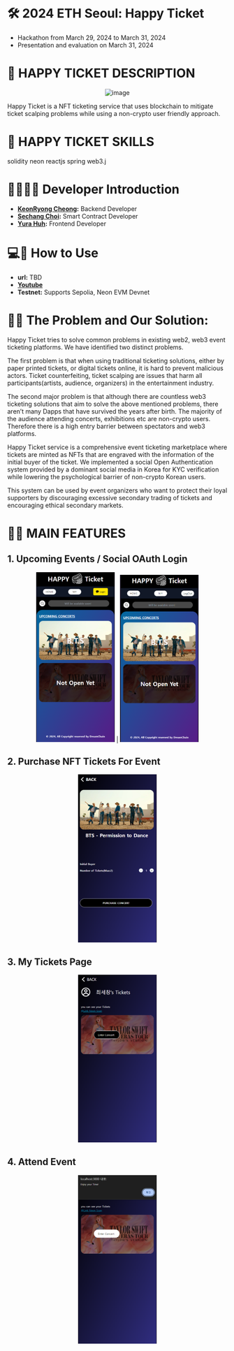 # 🛠 2024 ETH Seoul: Happy Ticket

- Hackathon from March 29, 2024 to March 31, 2024
- Presentation and evaluation on March 31, 2024

# 🎪 HAPPY TICKET DESCRIPTION

<p align="center">
<img width="600" alt="image" src="https://github.com/2024-ETH-SEOUL-HAPPYTICKETS/HappyTicket/assets/95029317/dd17b272-a54a-4007-a3c0-6052d3f7ef06">
</p>

Happy Ticket is a NFT ticketing service that uses blockchain to mitigate ticket scalping problems while using a non-crypto user friendly approach.

# 🎪 HAPPY TICKET SKILLS

solidity
neon
reactjs
spring
web3.j

# 👩‍💻👨‍💻 Developer Introduction

- **[KeonRyong Cheong](https://github.com/GRyu1):** Backend Developer
- **[Sechang Choi](https://github.com/sepang2):** Smart Contract Developer
- **[Yura Huh](https://github.com/yurright):** Frontend Developer

# 💻📱 How to Use

- **url:** TBD
- **[Youtube](https://www.youtube.com/watch?v=Ra2wWcSK-SU)**
- **Testnet:** Supports Sepolia, Neon EVM Devnet

# 🔐💎 The Problem and Our Solution:

Happy Ticket tries to solve common problems in existing web2, web3 event ticketing platforms. We have identified two distinct problems.

The first problem is that when using traditional ticketing solutions, either by paper printed tickets, or digital tickets online, it is hard to prevent malicious actors. Ticket counterfeiting, ticket scalping are issues that harm all participants(artists, audience, organizers) in the entertainment industry.

The second major problem is that although there are countless web3 ticketing solutions that aim to solve the above mentioned problems, there aren’t many Dapps that have survived the years after birth. The majority of the audience attending concerts, exhibitions etc are non-crypto users. Therefore there is a high entry barrier between spectators and web3 platforms.

Happy Ticket service is a comprehensive event ticketing marketplace where tickets are minted as NFTs that are engraved with the information of the initial buyer of the ticket. We implemented a social Open Authentication system provided by a dominant social media in Korea for KYC verification while lowering the psychological barrier of non-crypto Korean users.

This system can be used by event organizers who want to protect their loyal supporters by discouraging excessive secondary trading of tickets and encouraging ethical secondary markets.

# 🔐💎 MAIN FEATURES

## 1. Upcoming Events / Social OAuth Login

<p align="center">
<img width="180" alt="image" src="https://github.com/yurright/happyTicket/blob/main/image-1.png"> | 
<img width="180" alt="image" src="https://github.com/yurright/happyTicket/blob/main/image-2.png">
</p>

## 2. Purchase NFT Tickets For Event

<p align="center">
<img width="180" alt="image" src="https://github.com/yurright/happyTicket/blob/main/purchase.png">
</p>

## 3. My Tickets Page

<p align="center">
<img width="180" alt="image" src="https://github.com/yurright/happyTicket/blob/main/my-profile.png">
</p>

## 4. Attend Event

<p align="center">
<img width="180" alt="image" src="https://github.com/yurright/happyTicket/blob/main/attend.png">
</p>
